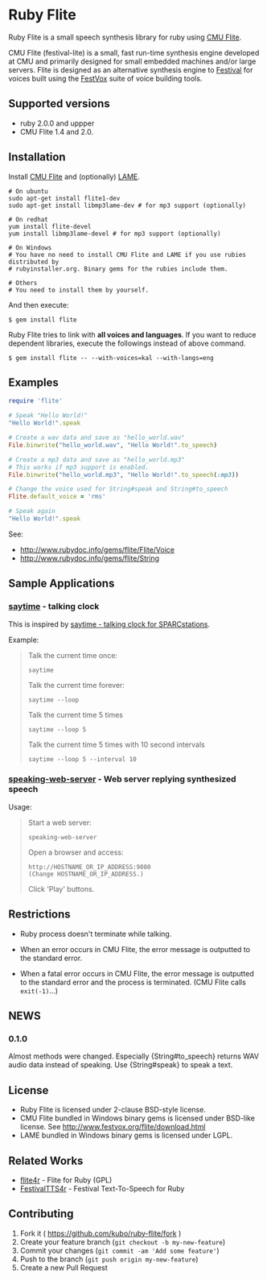 # Ruby Flite

Ruby Flite is a small speech synthesis library for ruby using [CMU Flite](http://cmuflite.org).

CMU Flite (festival-lite) is a small, fast run-time synthesis engine developed
at CMU and primarily designed for small embedded machines and/or large
servers. Flite is designed as an alternative synthesis engine to [Festival](http://festvox.org/festival) for
voices built using the [FestVox](http://festvox.org/) suite of voice building tools. 

## Supported versions

* ruby 2.0.0 and uppper
* CMU Flite 1.4 and 2.0.

## Installation

Install [CMU Flite](http://cmuflite.org) and (optionally) [LAME](http://lame.sourceforge.net/).

```shell
# On ubuntu
sudo apt-get install flite1-dev
sudo apt-get install libmp3lame-dev # for mp3 support (optionally)

# On redhat
yum install flite-devel
yum install libmp3lame-devel # for mp3 support (optionally)

# On Windows
# You have no need to install CMU Flite and LAME if you use rubies distributed by
# rubyinstaller.org. Binary gems for the rubies include them.

# Others
# You need to install them by yourself.
```

And then execute:

    $ gem install flite

Ruby Flite tries to link with **all voices and languages**.
If you want to reduce dependent libraries, execute the followings
instead of above command.

    $ gem install flite -- --with-voices=kal --with-langs=eng

## Examples

```ruby
require 'flite'

# Speak "Hello World!"
"Hello World!".speak

# Create a wav data and save as "hello_world.wav"
File.binwrite("hello_world.wav", "Hello World!".to_speech)

# Create a mp3 data and save as "hello_world.mp3"
# This works if mp3 support is enabled.
File.binwrite("hello_world.mp3", "Hello World!".to_speech(:mp3))

# Change the voice used for String#speak and String#to_speech
Flite.default_voice = 'rms'

# Speak again
"Hello World!".speak
```

See:

* http://www.rubydoc.info/gems/flite/Flite/Voice
* http://www.rubydoc.info/gems/flite/String

## Sample Applications

### [saytime](https://github.com/kubo/ruby-flite/blob/master/bin/saytime) - talking clock

This is inspired by [saytime - talking clock for SPARCstations](http://acme.com/software/saytime/).

Example:

> Talk the current time once:
>
> ```shell
> saytime
> ```
>
> Talk the current time forever:
>
> ```shell
> saytime --loop
> ```
>
> Talk the current time 5 times
>
> ```shell
> saytime --loop 5
> ```
>
> Talk the current time 5 times with 10 second intervals
>
> ```shell
> saytime --loop 5 --interval 10
> ```

### [speaking-web-server](https://github.com/kubo/ruby-flite/blob/master/bin/speaking-web-server) - Web server replying synthesized speech

Usage:

> Start a web server:
> 
> ```shell
> speaking-web-server
> ```
>
> Open a browser and access:
>
>     http://HOSTNAME_OR_IP_ADDRESS:9080
>     (Change HOSTNAME_OR_IP_ADDRESS.)
>
> Click 'Play' buttons.

## Restrictions

* Ruby process doesn't terminate while talking.

* When an error occurs in CMU Flite, the error message is outputted to
  the standard error.

* When a fatal error occurs in CMU Flite, the error message is outputted to
  the standard error and the process is terminated. (CMU Flite calls `exit(-1)`...)

## NEWS

### 0.1.0

Almost methods were changed. Especially {String#to_speech} returns WAV
audio data instead of speaking. Use {String#speak} to speak a text.

## License

* Ruby Flite is licensed under 2-clause BSD-style license.
* CMU Flite bundled in Windows binary gems is licensed under BSD-like license.
  See http://www.festvox.org/flite/download.html
* LAME bundled in Windows binary gems is licensed under LGPL.

## Related Works

* [flite4r](http://www.rubydoc.info/gems/flite4r/) - Flite for Ruby (GPL)
* [FestivalTTS4r](https://github.com/spejman/festivaltts4r) - Festival Text-To-Speech for Ruby
 
## Contributing

1. Fork it ( https://github.com/kubo/ruby-flite/fork )
2. Create your feature branch (`git checkout -b my-new-feature`)
3. Commit your changes (`git commit -am 'Add some feature'`)
4. Push to the branch (`git push origin my-new-feature`)
5. Create a new Pull Request
